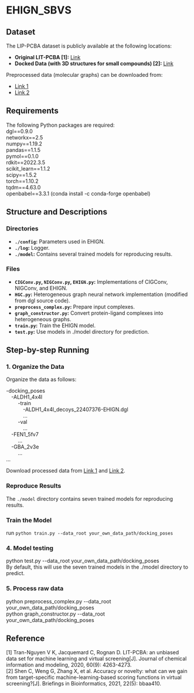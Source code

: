 # EHIGN_SBVS

## Dataset
The LIP-PCBA dataset is publicly available at the following locations:

- **Original LIT-PCBA [1]:** [Link](https://drugdesign.unistra.fr/LIT-PCBA/)
- **Docked Data (with 3D structures for small compounds) [2]:** [Link](https://zenodo.org/record/4291725#.X7-JHTOUMyg)

Preprocessed data (molecular graphs) can be downloaded from:

- [Link 1](https://zenodo.org/record/8208800)
- [Link 2](https://zenodo.org/record/8219837)

## Requirements
The following Python packages are required:  
dgl==0.9.0  
networkx==2.5  
numpy==1.19.2  
pandas==1.1.5  
pymol==0.1.0  
rdkit==2022.3.5  
scikit_learn==1.1.2  
scipy==1.5.2  
torch==1.10.2  
tqdm==4.63.0  
openbabel==3.3.1 (conda install -c conda-forge openbabel)

## Structure and Descriptions

### Directories
- **`./config`:** Parameters used in EHIGN.
- **`./log`:** Logger.
- **`./model`:** Contains several trained models for reproducing results.

### Files
- **`CIGConv.py`, `NIGConv.py`, `EHIGN.py`:** Implementations of CIGConv, NIGConv, and EHIGN.
- **`HGC.py`:** Heterogeneous graph neural network implementation (modified from dgl source code).
- **`preprocess_complex.py`:** Prepare input complexes.
- **`graph_constructor.py`:** Convert protein-ligand complexes into heterogeneous graphs.
- **`train.py`:** Train the EHIGN model.
- **`test.py`:** Use models in ./model directory for prediction.

## Step-by-step Running

### 1. Organize the Data
Organize the data as follows:  

-docking_poses  
&ensp;&ensp;-ALDH1_4x4l  
&ensp;&ensp;&ensp;&ensp; -train  
&ensp;&ensp;&ensp;&ensp;&ensp;&ensp; -ALDH1_4x4l_decoys_22407376-EHIGN.dgl  
&ensp;&ensp;&ensp;&ensp;&ensp;&ensp; ...  
&ensp;&ensp;&ensp;&ensp; -val  
&ensp;&ensp;&ensp;&ensp;&ensp;&ensp; ...  
&ensp;&ensp;-FEN1_5fv7  
&ensp;&ensp;&ensp;&ensp; ...  
&ensp;&ensp;-GBA_2v3e  
&ensp;&ensp;&ensp;&ensp; ...  
...  

Download processed data from [Link 1](https://zenodo.org/record/8208800) and [Link 2](https://zenodo.org/record/8219837).

### Reproduce Results
The `./model` directory contains seven trained models for reproducing results.

### Train the Model
run `python train.py --data_root your_own_data_path/docking_poses`

### 4. Model testing
python test.py --data_root your_own_data_path/docking_poses  
By default, this will use the seven trained models in the ./model directory to predict.

### 5. Process raw data
python preprocess_complex.py --data_root your_own_data_path/docking_poses  
python graph_constructor.py --data_root your_own_data_path/docking_poses  

## Reference
[1] Tran-Nguyen V K, Jacquemard C, Rognan D. LIT-PCBA: an unbiased data set for machine learning and virtual screening[J]. Journal of chemical information and modeling, 2020, 60(9): 4263-4273.  
[2] Shen C, Weng G, Zhang X, et al. Accuracy or novelty: what can we gain from target-specific machine-learning-based scoring functions in virtual screening?[J]. Briefings in Bioinformatics, 2021, 22(5): bbaa410.


